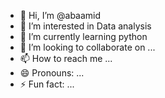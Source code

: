 - 👋 Hi, I’m @abaamid
- 👀 I’m interested in Data analysis
- 🌱 I’m currently learning python
- 💞️ I’m looking to collaborate on ...
- 📫 How to reach me ...
- 😄 Pronouns: ...
- ⚡ Fun fact: ...

<!---
abaamid/abaamid is a ✨ special ✨ repository because its `README.md` (this file) appears on your GitHub profile.
You can click the Preview link to take a look at your changes.
--->
